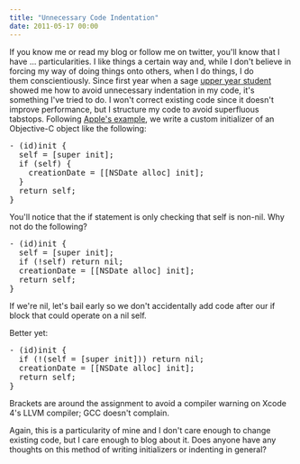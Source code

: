 ```yaml
---
title: "Unnecessary Code Indentation"
date: 2011-05-17 00:00
---
```


<import><p>If you know me or read my blog or follow me on twitter, you'll know that I have ... particularities. I like things a certain way and, while I don't believe in forcing my way of doing things onto others, when I do things, I do them conscientiously. Since first year when a sage <a href="https://twitter.com/#!/njdoyle" target="_blank">upper year student</a> showed me how to avoid unnecessary indentation in my code, it's something I've tried to do. I won't correct existing code since it doesn't improve performance, but I structure my code to avoid superfluous tabstops.
Following <a href="http://developer.apple.com/library/ios/#documentation/Cocoa/Conceptual/ObjectiveC/Chapters/ocAllocInit.html" target="_blank">Apple's example</a>, we write a custom initializer of an Objective-C object like the following:</p>
<pre>
- (id)init {
  self = [super init];
  if (self) {
    creationDate = [[NSDate alloc] init];
  }
  return self;
}</pre>
<p>You'll notice that the if statement is only checking that self is non-nil. Why not do the following?</p>
<pre>
- (id)init {
  self = [super init];
  if (!self) return nil;
  creationDate = [[NSDate alloc] init];
  return self;
}</pre>
<p>If we're nil, let's bail early so we don't accidentally add code after our if block that could operate on a nil self.</p>
<p>Better yet:</p>
<pre>
- (id)init {
  if (!(self = [super init])) return nil;
  creationDate = [[NSDate alloc] init];
  return self;
}</pre>
<p>Brackets are around the assignment to avoid a compiler warning on Xcode 4's LLVM compiler; GCC doesn't complain.</p>
<p>Again, this is a particularity of mine and I don't care enough to change existing code, but I care enough to blog about it. Does anyone have any thoughts on this method of writing initializers or indenting in general?</p></import>

<!-- more -->

